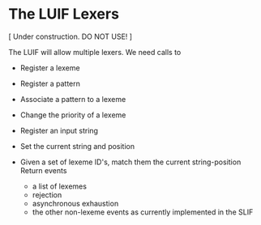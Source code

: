 The LUIF Lexers
===============

[ Under construction.  DO NOT USE! ]

The LUIF will allow multiple lexers.
We need calls to

* Register a lexeme

* Register a pattern

* Associate a pattern to a lexeme

* Change the priority of a lexeme

* Register an input string

* Set the current string and position

* Given a set of lexeme ID's, match them the current string-position
Return events

   - a list of lexemes
   - rejection
   - asynchronous exhaustion
   - the other non-lexeme events as currently implemented in the SLIF

